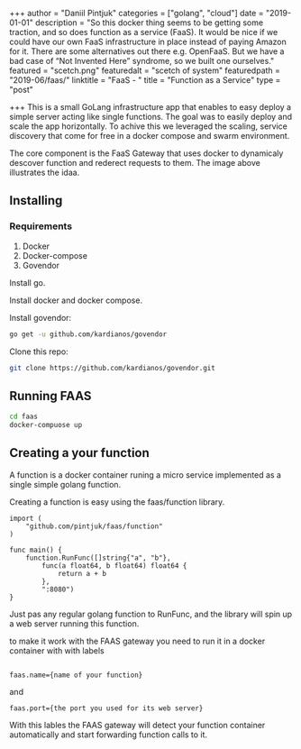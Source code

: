 +++
author = "Daniil Pintjuk"
categories = ["golang", "cloud"]
date = "2019-01-01"
description = "So this docker thing seems to be getting some traction, and so does function as a service (FaaS). It would be nice if we could have our own FaaS infrastructure in place instead of paying Amazon for it. There are some alternatives out there e.g. OpenFaaS. But we have a bad case of “Not Invented Here” syndrome, so we built one ourselves."
featured = "scetch.png"
featuredalt = "scetch of system"
featuredpath = "2019-06/faas/"
linktitle = "FaaS - "
title = "Function as a Service"
type = "post"

+++
This is a small GoLang infrastructure app that enables to easy deploy a simple server acting like
single functions. The goal was to easily deploy and scale the app horizontally. To achive this we leveraged the scaling, service discovery that come for free in a docker compose and swarm environment.

The core component is the FaaS Gateway that uses docker to dynamicaly descover function and rederect requests to them. The image above illustrates the idaa.

## Installing

### Requirements

1. Docker
2. Docker-compose
3. Govendor

Install go.

Install docker and docker compose.

Install govendor:

``` bash
go get -u github.com/kardianos/govendor
```

Clone this repo:

``` bash
git clone https://github.com/kardianos/govendor.git
```

## Running FAAS

``` bash
cd faas
docker-compuose up
```

## Creating a your function

A function is a docker container runing a micro service implemented as a single simple golang function.

Creating a function is easy using the faas/function library.

``` golang
import (
	"github.com/pintjuk/faas/function"
)

func main() {
	function.RunFunc([]string{"a", "b"},
		func(a float64, b float64) float64 {
			return a + b
		},
		":8080")
}
```

Just pas any regular golang function to RunFunc, and the library will spin up a web server running this function.

to make it work with the FAAS gateway you need to run it in a docker container with with labels

``` 

faas.name={name of your function}
```

and

``` 
faas.port={the port you used for its web server}
```

With this lables the FAAS gateway will detect your function container automatically and start forwarding function calls to it.